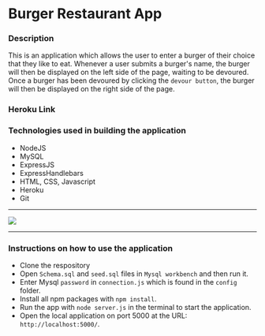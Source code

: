 # Burger Restaurant App

### Description

This is an application which allows the user to enter a burger of their choice that they like to eat.
Whenever a user submits a burger's name, the burger will then be displayed on the left side of the page, waiting to be devoured. Once a burger has been devoured by clicking the `devour button`, the burger will then be displayed on the right side of the  page. 

### Heroku Link 



### Technologies used in building the application

* NodeJS
* MySQL
* ExpressJS
* ExpressHandlebars
* HTML, CSS, Javascript
* Heroku
* Git

___

<img src="/assets/image.1png">

___

### Instructions on how to use the application 

* Clone the respository
* Open `Schema.sql` and `seed.sql` files in `Mysql workbench` and then run it.
* Enter Mysql `password` in `connection.js` which is found in the `config` folder.
* Install all npm packages with `npm install`.
* Run the app with `node server.js` in the terminal to start the application.
* Open the local application on port 5000 at the URL: `http://localhost:5000/`.
